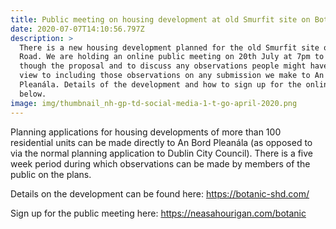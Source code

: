 ```yaml
---
title: Public meeting on housing development at old Smurfit site on Botanic Road
date: 2020-07-07T14:10:56.797Z
description: >
  There is a new housing development planned for the old Smurfit site on Botanic
  Road. We are holding an online public meeting on 20th July at 7pm to walk
  though the proposal and to discuss any observations people might have with a
  view to including those observations on any submission we make to An Bord
  Pleanála. Details of the development and how to sign up for the online meeting
  below.
image: img/thumbnail_nh-gp-td-social-media-1-t-go-april-2020.png
---
```

Planning applications for housing developments of more than 100 residential units can be  made directly to An Bord Pleanála (as opposed to via the normal planning application to Dublin City Council). There is a five week period during which observations can be made by members of the public on the plans.

Details on the development can be found here: <https://botanic-shd.com/>

Sign up for the public meeting here: <https://neasahourigan.com/botanic>
